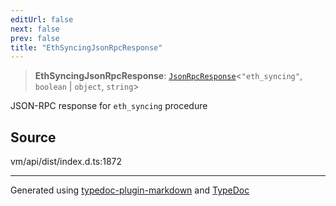 ```yaml
---
editUrl: false
next: false
prev: false
title: "EthSyncingJsonRpcResponse"
---
```


> **EthSyncingJsonRpcResponse**: [`JsonRpcResponse`](/generated/type-aliases/jsonrpcresponse/)\<`"eth_syncing"`, `boolean` \| `object`, `string`\>

JSON-RPC response for `eth_syncing` procedure

## Source

vm/api/dist/index.d.ts:1872

***
Generated using [typedoc-plugin-markdown](https://www.npmjs.com/package/typedoc-plugin-markdown) and [TypeDoc](https://typedoc.org/)
